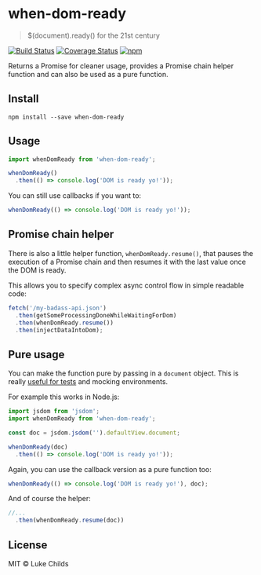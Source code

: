 # when-dom-ready

> $(document).ready() for the 21st century

[![Build Status](https://travis-ci.org/lukechilds/when-dom-ready.svg?branch=master)](https://travis-ci.org/lukechilds/when-dom-ready)
[![Coverage Status](https://coveralls.io/repos/github/lukechilds/when-dom-ready/badge.svg?branch=master)](https://coveralls.io/github/lukechilds/when-dom-ready?branch=master)
[![npm](https://img.shields.io/npm/v/when-dom-ready.svg)](https://www.npmjs.com/package/when-dom-ready)

Returns a Promise for cleaner usage, provides a Promise chain helper function and can also be used as a pure function.

## Install

```shell
npm install --save when-dom-ready
```

## Usage

```js
import whenDomReady from 'when-dom-ready';

whenDomReady()
  .then(() => console.log('DOM is ready yo!'));
```

You can still use callbacks if you want to:

```js
whenDomReady(() => console.log('DOM is ready yo!'));
```

## Promise chain helper

There is also a little helper function, `whenDomReady.resume()`, that pauses the execution of a Promise chain and then resumes it with the last value once the DOM is ready.

This allows you to specify complex async control flow in simple readable code:

```js
fetch('/my-badass-api.json')
  .then(getSomeProcessingDoneWhileWaitingForDom)
  .then(whenDomReady.resume())
  .then(injectDataIntoDom);
```

## Pure usage

You can make the function pure by passing in a `document` object. This is really [useful for tests](https://github.com/lukechilds/when-dom-ready/blob/master/test/unit.js) and mocking environments.

For example this works in Node.js:

```js
import jsdom from 'jsdom';
import whenDomReady from 'when-dom-ready';

const doc = jsdom.jsdom('').defaultView.document;

whenDomReady(doc)
  .then(() => console.log('DOM is ready yo!'));
```

Again, you can use the callback version as a pure function too:

```js
whenDomReady(() => console.log('DOM is ready yo!'), doc);
```

And of course the helper:

```js
//...
  .then(whenDomReady.resume(doc))
```

## License

MIT © Luke Childs
